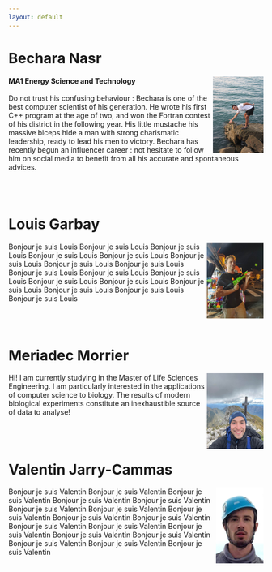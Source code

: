 ```yaml
---
layout: default
---
```


# Bechara Nasr

<html>
<style>
.meme_hauteur {
  height: 150px;
  width: auto;
}
</style>
<p>
<img src="images/bech.jpg" class="meme_hauteur" style="float:right;"/>
<strong>MA1 Energy Science and Technology</strong> <br><br>
Do not trust his confusing behaviour : Bechara is one of the best computer scientist of his generation. He wrote his first C++ program at the age of two, and won the Fortran contest of his district in the following year. His little mustache his massive biceps hide a man with strong charismatic leadership, ready to lead his men to victory. Bechara has recently begun an influencer career : not hesitate to follow him on social media to benefit from all his accurate and spontaneous advices. </p>

<br />
<br />
<p/>
</html>

# Louis Garbay

<html>
<img src="images/louis.jpg" class="meme_hauteur" style="float:right;"/>
<p>Bonjour je suis Louis Bonjour je suis Louis Bonjour je suis Louis Bonjour je suis Louis Bonjour je suis Louis Bonjour je suis Louis Bonjour je suis Louis Bonjour je suis Louis Bonjour je suis Louis Bonjour je suis Louis Bonjour je suis Louis Bonjour je suis Louis Bonjour je suis Louis Bonjour je suis Louis Bonjour je suis Louis Bonjour je suis Louis Bonjour je suis Louis </p>
<br />
<br />
</html>

# Meriadec Morrier

<html>
<img src="images/meriadec.jpg" class="meme_hauteur" style="float:right;"/>
<p>Hi! I am currently studying in the Master of Life Sciences Engineering. I am particularly interested in the applications of computer science to biology. The results of modern biological experiments constitute an inexhaustible source of data to analyse! </p>
<br />
<br />
</html>

# Valentin Jarry-Cammas

<html>
<img src="images/val2.jpg" class="meme_hauteur" style="float:right;"/>
<p>Bonjour je suis Valentin Bonjour je suis Valentin Bonjour je suis Valentin Bonjour je suis Valentin Bonjour je suis Valentin Bonjour je suis Valentin Bonjour je suis Valentin Bonjour je suis Valentin Bonjour je suis Valentin Bonjour je suis Valentin Bonjour je suis Valentin Bonjour je suis Valentin Bonjour je suis Valentin Bonjour je suis Valentin Bonjour je suis Valentin Bonjour je suis Valentin Bonjour je suis Valentin Bonjour je suis Valentin </p>
</html>